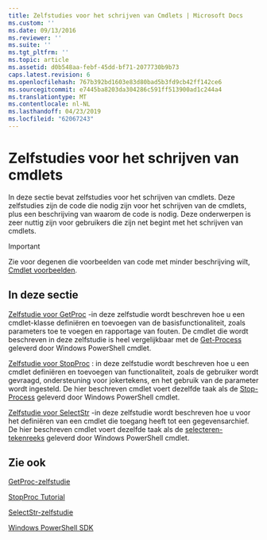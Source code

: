 ```yaml
---
title: Zelfstudies voor het schrijven van Cmdlets | Microsoft Docs
ms.custom: ''
ms.date: 09/13/2016
ms.reviewer: ''
ms.suite: ''
ms.tgt_pltfrm: ''
ms.topic: article
ms.assetid: d0b548aa-febf-45dd-bf71-2077730b9b73
caps.latest.revision: 6
ms.openlocfilehash: 767b392bd1603e83d80bad5b3fd9cb42ff142ce6
ms.sourcegitcommit: e7445ba8203da304286c591ff513900ad1c244a4
ms.translationtype: MT
ms.contentlocale: nl-NL
ms.lasthandoff: 04/23/2019
ms.locfileid: "62067243"
---
```

# <a name="tutorials-for-writing-cmdlets"></a>Zelfstudies voor het schrijven van cmdlets

In deze sectie bevat zelfstudies voor het schrijven van cmdlets. Deze zelfstudies zijn de code die nodig zijn voor het schrijven van de cmdlets, plus een beschrijving van waarom de code is nodig. Deze onderwerpen is zeer nuttig zijn voor gebruikers die zijn net begint met het schrijven van cmdlets.

> [!IMPORTANT]
> Zie voor degenen die voorbeelden van code met minder beschrijving wilt, [Cmdlet voorbeelden](./cmdlet-samples.md).

## <a name="in-this-section"></a>In deze sectie

[Zelfstudie voor GetProc](./getproc-tutorial.md) -in deze zelfstudie wordt beschreven hoe u een cmdlet-klasse definiëren en toevoegen van de basisfunctionaliteit, zoals parameters toe te voegen en rapportage van fouten. De cmdlet die wordt beschreven in deze zelfstudie is heel vergelijkbaar met de [Get-Process](/powershell/module/Microsoft.PowerShell.Management/Get-Process) geleverd door Windows PowerShell cmdlet.

[Zelfstudie voor StopProc](./stopproc-tutorial.md) : in deze zelfstudie wordt beschreven hoe u een cmdlet definiëren en toevoegen van functionaliteit, zoals de gebruiker wordt gevraagd, ondersteuning voor jokertekens, en het gebruik van de parameter wordt ingesteld. De hier beschreven cmdlet voert dezelfde taak als de [Stop-Process](/powershell/module/Microsoft.PowerShell.Management/Stop-Process) geleverd door Windows PowerShell cmdlet.

[Zelfstudie voor SelectStr](./selectstr-tutorial.md) -in deze zelfstudie wordt beschreven hoe u voor het definiëren van een cmdlet die toegang heeft tot een gegevensarchief. De hier beschreven cmdlet voert dezelfde taak als de [selecteren-tekenreeks](/powershell/module/microsoft.powershell.utility/select-string) geleverd door Windows PowerShell cmdlet.

## <a name="see-also"></a>Zie ook

[GetProc-zelfstudie](./getproc-tutorial.md)

[StopProc Tutorial](./stopproc-tutorial.md)

[SelectStr-zelfstudie](./selectstr-tutorial.md)

[Windows PowerShell SDK](../windows-powershell-reference.md)
